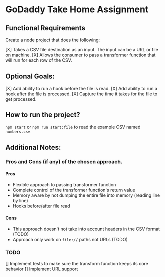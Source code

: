# GoDaddy Take Home Assignment

## Functional Requirements

Create a node project that does the following:

[X] Takes a CSV file destination as an input. The input can be a URL or file on
machine.
[X] Allows the consumer to pass a transformer function that will run for each row of
the CSV.

## Optional Goals:

[X] Add ability to run a hook before the file is read.
[X] Add ability to run a hook after the file is processed.
[X] Capture the time it takes for the file to get processed.

## How to run the project?

`npm start` or `npm run start:file` to read the example CSV named `numbers.csv`

## Additional Notes:

### Pros and Cons (if any) of the chosen approach.

#### Pros

- Flexible approach to passing transformer function
- Complete control of the transformer function's return value
- Memory aware by not dumping the entire file into memory (reading line by line)
- Hooks before/after file read

#### Cons

- This approach doesn't not take into account headers in the CSV format (TODO)
- Approach only work on `file://` paths not URLs (TODO)

### TODO

[] Implement tests to make sure the transform function keeps its core behavior
[] Implement URL support
